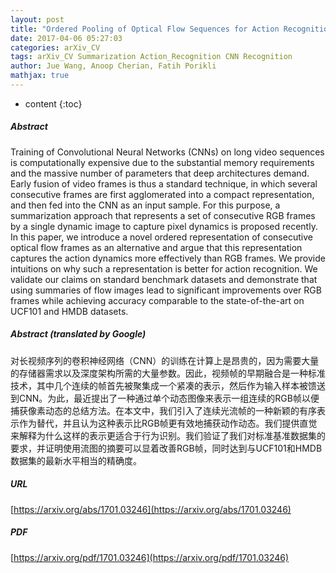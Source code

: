 ```yaml
---
layout: post
title: "Ordered Pooling of Optical Flow Sequences for Action Recognition"
date: 2017-04-06 05:27:03
categories: arXiv_CV
tags: arXiv_CV Summarization Action_Recognition CNN Recognition
author: Jue Wang, Anoop Cherian, Fatih Porikli
mathjax: true
---
```


* content
{:toc}

##### Abstract
Training of Convolutional Neural Networks (CNNs) on long video sequences is computationally expensive due to the substantial memory requirements and the massive number of parameters that deep architectures demand. Early fusion of video frames is thus a standard technique, in which several consecutive frames are first agglomerated into a compact representation, and then fed into the CNN as an input sample. For this purpose, a summarization approach that represents a set of consecutive RGB frames by a single dynamic image to capture pixel dynamics is proposed recently. In this paper, we introduce a novel ordered representation of consecutive optical flow frames as an alternative and argue that this representation captures the action dynamics more effectively than RGB frames. We provide intuitions on why such a representation is better for action recognition. We validate our claims on standard benchmark datasets and demonstrate that using summaries of flow images lead to significant improvements over RGB frames while achieving accuracy comparable to the state-of-the-art on UCF101 and HMDB datasets.

##### Abstract (translated by Google)
对长视频序列的卷积神经网络（CNN）的训练在计算上是昂贵的，因为需要大量的存储器需求以及深度架构所需的大量参数。因此，视频帧的早期融合是一种标准技术，其中几个连续的帧首先被聚集成一个紧凑的表示，然后作为输入样本被馈送到CNN。为此，最近提出了一种通过单个动态图像来表示一组连续的RGB帧以便捕获像素动态的总结方法。在本文中，我们引入了连续光流帧的一种新颖的有序表示作为替代，并且认为这种表示比RGB帧更有效地捕获动作动态。我们提供直觉来解释为什么这样的表示更适合于行为识别。我们验证了我们对标准基准数据集的要求，并证明使用流图的摘要可以显着改善RGB帧，同时达到与UCF101和HMDB数据集的最新水平相当的精确度。

##### URL
[https://arxiv.org/abs/1701.03246](https://arxiv.org/abs/1701.03246)

##### PDF
[https://arxiv.org/pdf/1701.03246](https://arxiv.org/pdf/1701.03246)

